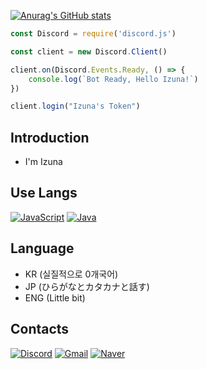 [![Anurag's GitHub stats](https://github-readme-stats.vercel.app/api?username=izunya&show_icons=true&theme=dracula)](https://github.com/anuraghazra/github-readme-stats)

```javascript
const Discord = require('discord.js')

const client = new Discord.Client()

client.on(Discord.Events.Ready, () => {
    console.log(`Bot Ready, Hello Izuna!`)
})

client.login("Izuna's Token")
```

## **Introduction**

- I'm Izuna

## Use Langs

[![JavaScript](https://img.shields.io/badge/javascript-%23424052.svg?style=for-the-badge&logo=javascript&logoColor=%23F7DF1E)](https://en.wikipedia.org/wiki/JavaScript)
[![Java](https://img.shields.io/badge/kotlin-%2377f8cc?style=for-the-badge&logo=kotlin&logoColor=%237F52FF)](https://en.wikipedia.org/wiki/Java_(programming_language))


## Language
- KR (실질적으로 0개국어)
- JP (ひらがなとカタカナと話す)
- ENG (Little bit)

## Contacts

[![Discord](https://img.shields.io/badge/izunadesu%230127-5865F2?style=flat-square&logo=Discord&logoColor=white)](https://discord.gg/7x4RjfgvTy)
[![Gmail](https://img.shields.io/badge/Gmail-%23EA4335?style=flat-square&logo=Gmail&logoColor=white&link=mailto:twitchizuna@gmail.com)](mailto:twitchizuna@gmail.com)
[![Naver](https://img.shields.io/badge/Naver-%2303C75A?style=flat-square&logo=Naver&logoColor=white&link=mailto:twitchizuna@gmail.com)](mailto:whdtj5615@naver.com)

